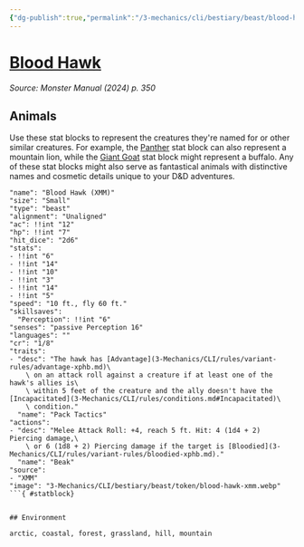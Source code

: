 ```yaml
---
{"dg-publish":true,"permalink":"/3-mechanics/cli/bestiary/beast/blood-hawk-xmm/","tags":["ttrpg-cli/compendium/src/5e/xmm","ttrpg-cli/monster/cr/1-8","ttrpg-cli/monster/environment/arctic","ttrpg-cli/monster/environment/coastal","ttrpg-cli/monster/environment/forest","ttrpg-cli/monster/environment/grassland","ttrpg-cli/monster/environment/hill","ttrpg-cli/monster/environment/mountain","ttrpg-cli/monster/size/small","ttrpg-cli/monster/type/beast"],"noteIcon":""}
---
```


# [Blood Hawk](3-Mechanics\CLI\bestiary\beast/blood-hawk-xmm.md)
*Source: Monster Manual (2024) p. 350*  

## Animals

Use these stat blocks to represent the creatures they're named for or other similar creatures. For example, the [Panther](3-Mechanics/CLI/bestiary/beast/panther-xmm.md) stat block can also represent a mountain lion, while the [Giant Goat](3-Mechanics/CLI/bestiary/beast/giant-goat-xmm.md) stat block might represent a buffalo. Any of these stat blocks might also serve as fantastical animals with distinctive names and cosmetic details unique to your D&D adventures.

```statblock
"name": "Blood Hawk (XMM)"
"size": "Small"
"type": "beast"
"alignment": "Unaligned"
"ac": !!int "12"
"hp": !!int "7"
"hit_dice": "2d6"
"stats":
- !!int "6"
- !!int "14"
- !!int "10"
- !!int "3"
- !!int "14"
- !!int "5"
"speed": "10 ft., fly 60 ft."
"skillsaves":
  "Perception": !!int "6"
"senses": "passive Perception 16"
"languages": ""
"cr": "1/8"
"traits":
- "desc": "The hawk has [Advantage](3-Mechanics/CLI/rules/variant-rules/advantage-xphb.md)\
    \ on an attack roll against a creature if at least one of the hawk's allies is\
    \ within 5 feet of the creature and the ally doesn't have the [Incapacitated](3-Mechanics/CLI/rules/conditions.md#Incapacitated)\
    \ condition."
  "name": "Pack Tactics"
"actions":
- "desc": "Melee Attack Roll: +4, reach 5 ft. Hit: 4 (1d4 + 2) Piercing damage,\
    \ or 6 (1d8 + 2) Piercing damage if the target is [Bloodied](3-Mechanics/CLI/rules/variant-rules/bloodied-xphb.md)."
  "name": "Beak"
"source":
- "XMM"
"image": "3-Mechanics/CLI/bestiary/beast/token/blood-hawk-xmm.webp"
```{ #statblock}


## Environment

arctic, coastal, forest, grassland, hill, mountain